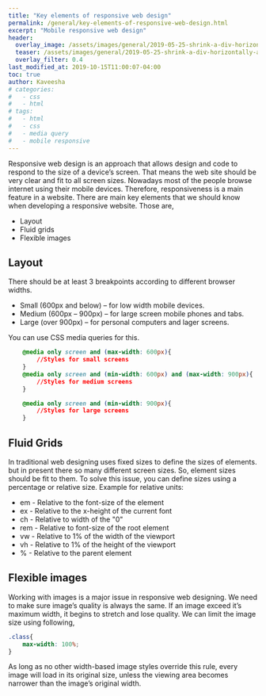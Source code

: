 ```yaml
---
title: "Key elements of responsive web design"
permalink: /general/key-elements-of-responsive-web-design.html
excerpt: "Mobile responsive web design"
header:
  overlay_image: /assets/images/general/2019-05-25-shrink-a-div-horizontally-and-add-3-dots/coverpic.jpg
  teaser: /assets/images/general/2019-05-25-shrink-a-div-horizontally-and-add-3-dots/css.png
  overlay_filter: 0.4
last_modified_at: 2019-10-15T11:00:07-04:00
toc: true
author: Kaveesha
# categories:
#   - css
#   - html
# tags:
#   - html
#   - css
#   - media query
#   - mobile responsive
---
```


Responsive web design is an approach that allows design and code to respond to the size of a device’s screen. That means the web site should be very clear and fit to all screen sizes. Nowadays most of the people browse internet using their mobile devices. Therefore, responsiveness is a main feature in a website. 
There are main key elements that we should know when developing a responsive website. Those are,

* Layout
* Fluid grids
* Flexible images

## Layout

There should be at least 3 breakpoints according to different browser widths.
* Small (600px and below)	– 	for low width mobile devices.
* Medium (600px – 900px)	–	for large screen mobile phones and tabs.
* Large (over 900px) 		– 	for personal computers and lager screens.

You can use CSS media queries for this.

```css
    @media only screen and (max-width: 600px){
        //Styles for small screens
    }
    @media only screen and (min-width: 600px) and (max-width: 900px){
        //Styles for medium screens
    }

    @media only screen and (min-width: 900px){
        //Styles for large screens
    }
```

## Fluid Grids

In traditional web designing uses fixed sizes to define the sizes of elements. but in present there so many different screen sizes. So, element sizes should be fit to them. To solve this issue, you can define sizes using a percentage or relative size.
Example for relative units:
* em	- Relative to the font-size of the element
* ex 	- Relative to the x-height of the current font
* ch	- Relative to width of the "0"
* rem	- Relative to font-size of the root element
* vw	- Relative to 1% of the width of the viewport
* vh	- Relative to 1% of the height of the viewport
* %	- Relative to the parent element

## Flexible images

Working with images is a major issue in responsive web designing. We need to make sure image’s quality is always the same. If an image exceed it’s maximum width, it begins to stretch and lose quality.  We can limit the image size using following,

```css
.class{
    max-width: 100%;
}
```

As long as no other width-based image styles override this rule, every image will load in its original size, unless the viewing area becomes narrower than the image’s original width.